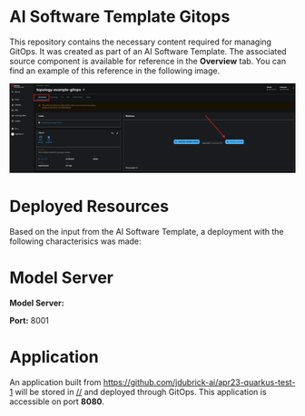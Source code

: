 # AI Software Template Gitops

This repository contains the necessary content required for managing GitOps. It was created as part of an AI Software Template. The associated source component is available for reference in the **Overview** tab. You can find an example of this reference in the following image.

![Overview Tab](./images/overview-dependency.png)

# Deployed Resources
Based on the input from the AI Software Template, a deployment with the following characterisics was made:

# Model Server
**Model Server:** []( )

**Port:** 8001

# Application
An application built from https://github.com/jdubrick-ai/apr23-quarkus-test-1 will be stored in [//](https:////) and deployed through GitOps. This application is accessible on port **8080**.